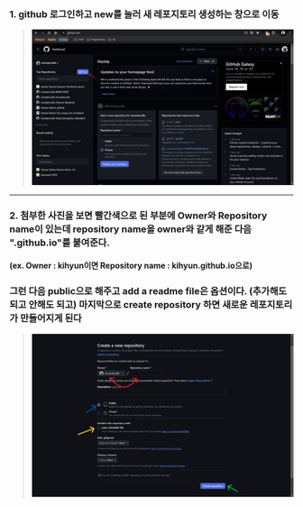 ### 1. github 로그인하고 new를 눌러 새 레포지토리 생성하는 창으로 이동
> ![alt text](/img/cp1.png)
---
### 2. 첨부한 사진을 보면 빨간색으로 된 부분에 Owner와 Repository name이 있는데 repository name을 owner와 같게 해준 다음 ".github.io"를 붙여준다.
#### (ex. Owner : kihyun이면 Repository name : kihyun.github.io으로)
### 그런 다음 public으로 해주고 add a readme file은 옵션이다. (추가해도 되고 안해도 되고) 마지막으로 create repository 하면 새로운 레포지토리가 만들어지게 된다
> ![alt text](/img/cp2.png)
